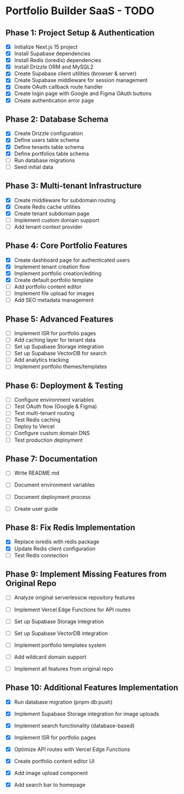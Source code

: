 # Portfolio Builder SaaS - TODO

## Phase 1: Project Setup & Authentication
- [x] Initialize Next.js 15 project
- [x] Install Supabase dependencies
- [x] Install Redis (ioredis) dependencies
- [x] Install Drizzle ORM and MySQL2
- [x] Create Supabase client utilities (browser & server)
- [x] Create Supabase middleware for session management
- [x] Create OAuth callback route handler
- [x] Create login page with Google and Figma OAuth buttons
- [x] Create authentication error page

## Phase 2: Database Schema
- [x] Create Drizzle configuration
- [x] Define users table schema
- [x] Define tenants table schema
- [x] Define portfolios table schema
- [ ] Run database migrations
- [ ] Seed initial data

## Phase 3: Multi-tenant Infrastructure
- [x] Create middleware for subdomain routing
- [x] Create Redis cache utilities
- [x] Create tenant subdomain page
- [ ] Implement custom domain support
- [ ] Add tenant context provider

## Phase 4: Core Portfolio Features
- [x] Create dashboard page for authenticated users
- [x] Implement tenant creation flow
- [x] Implement portfolio creation/editing
- [x] Create default portfolio template
- [ ] Add portfolio content editor
- [ ] Implement file upload for images
- [ ] Add SEO metadata management

## Phase 5: Advanced Features
- [ ] Implement ISR for portfolio pages
- [ ] Add caching layer for tenant data
- [ ] Set up Supabase Storage integration
- [ ] Set up Supabase VectorDB for search
- [ ] Add analytics tracking
- [ ] Implement portfolio themes/templates

## Phase 6: Deployment & Testing
- [ ] Configure environment variables
- [ ] Test OAuth flow (Google & Figma)
- [ ] Test multi-tenant routing
- [ ] Test Redis caching
- [ ] Deploy to Vercel
- [ ] Configure custom domain DNS
- [ ] Test production deployment

## Phase 7: Documentation
- [ ] Write README.md
- [ ] Document environment variables
- [ ] Document deployment process
- [ ] Create user guide




## Phase 8: Fix Redis Implementation
- [x] Replace ioredis with redis package
- [x] Update Redis client configuration
- [ ] Test Redis connection

## Phase 9: Implement Missing Features from Original Repo
- [ ] Analyze original serverlesscw repository features
- [ ] Implement Vercel Edge Functions for API routes
- [ ] Set up Supabase Storage integration
- [ ] Set up Supabase VectorDB integration
- [ ] Implement portfolio templates system
- [ ] Add wildcard domain support
- [ ] Implement all features from original repo




## Phase 10: Additional Features Implementation
- [x] Run database migration (pnpm db:push)
- [x] Implement Supabase Storage integration for image uploads
- [x] Implement search functionality (database-based)
- [x] Implement ISR for portfolio pages
- [x] Optimize API routes with Vercel Edge Functions
- [x] Create portfolio content editor UI
- [x] Add image upload component
- [x] Add search bar to homepage


